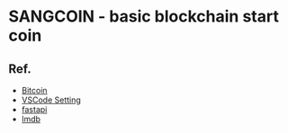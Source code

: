 # SANGCOIN - basic blockchain start coin

## Ref.

- [Bitcoin](https://github.com/bitcoin/bitcoin)
- [VSCode Setting](https://github.com/amamov/Window-HelloPython)
- [fastapi](https://fastapi.tiangolo.com/)
- [lmdb](https://lmdb.readthedocs.io/)
